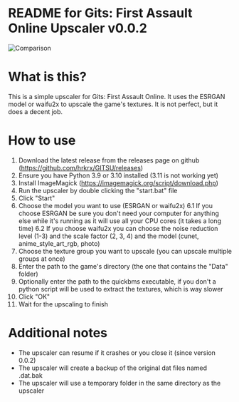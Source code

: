 README for Gits: First Assault Online Upscaler v0.0.2
=====================================================
![Comparison](https://user-images.githubusercontent.com/5176531/206932845-f1a72f4d-1e27-4094-82a0-978de743ca8b.png)

What is this?
=============

This is a simple upscaler for Gits: First Assault Online. It uses the
ESRGAN model or waifu2x to upscale the game's textures. It is not perfect, 
but it does a decent job.

How to use
==========
1. Download the latest release from the releases page on github (https://github.com/hrkrx/GITSU/releases)
2. Ensure you have Python 3.9 or 3.10 installed (3.11 is not working yet)
3. Install ImageMagick (https://imagemagick.org/script/download.php)
4. Run the upscaler by double clicking the "start.bat" file
5. Click "Start"
6. Choose the model you want to use (ESRGAN or waifu2x)
    6.1 If you choose ESRGAN be sure you don't need your computer for anything else while it's running as it will use all your CPU cores (it takes a long time)
    6.2 If you choose waifu2x you can choose the noise reduction level (1-3) and the scale factor (2, 3, 4) and the model (cunet, anime_style_art_rgb, photo)
7. Choose the texture group you want to upscale (you can upscale multiple groups at once)
8. Enter the path to the game's directory (the one that contains the "Data" folder)
9. Optionally enter the path to the quickbms executable, if you don't a python script will be used to extract the textures, which is way slower
10. Click "OK"
11. Wait for the upscaling to finish

Additional notes
================
- The upscaler can resume if it crashes or you close it (since version 0.0.2)
- The upscaler will create a backup of the original dat files named .dat.bak
- The upscaler will use a temporary folder in the same directory as the upscaler
